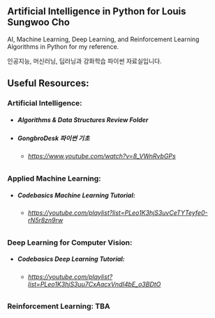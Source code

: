 ## Artificial Intelligence in Python for Louis Sungwoo Cho

AI, Machine Learning, Deep Learning, and Reinforcement Learning Algorithms in Python for my reference.

인공지능, 머신러닝, 딥러닝과 강화학습 파이썬 자료실입니다. 

## Useful Resources:

### Artificial Intelligence: 
 - ##### Algorithms & Data Structures Review Folder
 - ##### GongbroDesk 파이썬 기초
    - ###### https://www.youtube.com/watch?v=8_VWnRvbGPs
   

### Applied Machine Learning: 
 - ##### Codebasics Machine Learning Tutorial: 
   - ###### https://youtube.com/playlist?list=PLeo1K3hjS3uvCeTYTeyfe0-rN5r8zn9rw

### Deep Learning for Computer Vision: 
 - ##### Codebasics Deep Learning Tutorial:
   - ###### https://youtube.com/playlist?list=PLeo1K3hjS3uu7CxAacxVndI4bE_o3BDtO

### Reinforcement Learning: TBA
